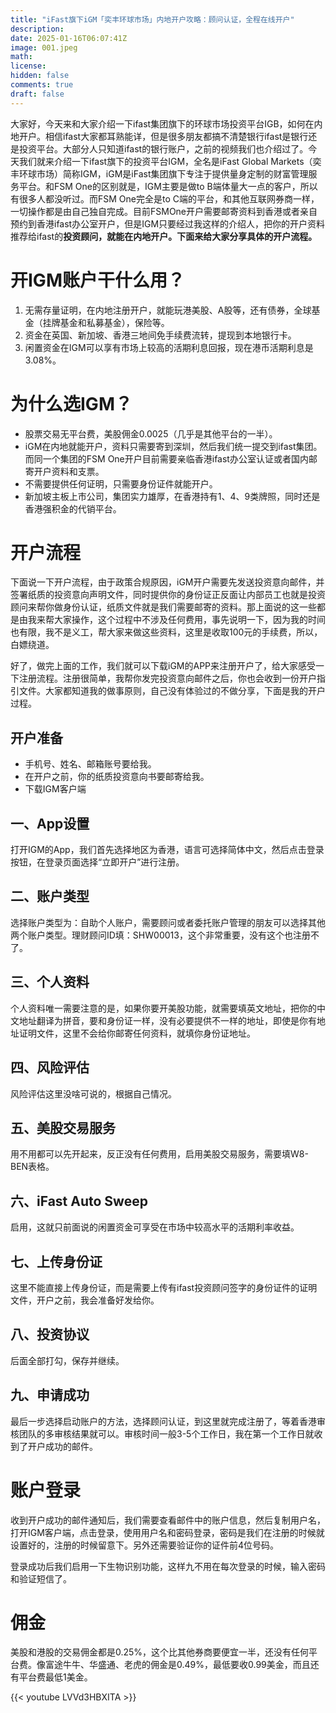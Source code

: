 ```yaml
---
title: "iFast旗下iGM「奕丰环球市场」内地开户攻略：顾问认证，全程在线开户"
description: 
date: 2025-01-16T06:07:41Z
image: 001.jpeg
math: 
license: 
hidden: false
comments: true
draft: false
---
```




大家好，今天来和大家介绍一下ifast集团旗下的环球市场投资平台IGB，如何在内地开户。相信ifast大家都耳熟能详，但是很多朋友都搞不清楚银行ifast是银行还是投资平台。大部分人只知道ifast的银行账户，之前的视频我们也介绍过了。今天我们就来介绍一下ifast旗下的投资平台IGM，全名是iFast Global Markets（奕丰环球市场）简称IGM，iGM是iFast集团旗下专注于提供量身定制的财富管理服务平台。和FSM One的区别就是，IGM主要是做to B端体量大一点的客户，所以有很多人都没听过。而FSM One完全是to C端的平台，和其他互联网券商一样，一切操作都是由自己独自完成。目前FSMOne开户需要邮寄资料到香港或者亲自预约到香港ifast办公室开户，但是IGM只要经过我这样的介绍人，把你的开户资料推荐给ifast的**投资顾问，就能在内地开户。下面来给大家分享具体的开户流程。**

# 开IGM账户干什么用？

1. 无需存量证明，在内地注册开户，就能玩港美股、A股等，还有债券，全球基金（挂牌基金和私募基金），保险等。
2. 资金在英国、新加坡、香港三地间免手续费流转，提现到本地银行卡。
3. 闲置资金在IGM可以享有市场上较高的活期利息回报，现在港币活期利息是3.08%。

# 为什么选IGM？

- 股票交易无平台费，美股佣金0.0025（几乎是其他平台的一半）。
- iGM在内地就能开户，资料只需要寄到深圳，然后我们统一提交到ifast集团。而同一个集团的FSM One开户目前需要亲临香港ifast办公室认证或者国内邮寄开户资料和支票。
- 不需要提供任何证明，只需要身份证件就能开户。
- 新加坡主板上市公司，集团实力雄厚，在香港持有1、4、9类牌照，同时还是香港强积金的代销平台。

# 开户流程

下面说一下开户流程，由于政策合规原因，iGM开户需要先发送投资意向邮件，并签署纸质的投资意向声明文件，同时提供你的身份证正反面让内部员工也就是投资顾问来帮你做身份认证，纸质文件就是我们需要邮寄的资料。那上面说的这一些都是由我来帮大家操作，这个过程中不涉及任何费用，事先说明一下，因为我的时间也有限，我不是义工，帮大家来做这些资料，这里是收取100元的手续费，所以，白嫖绕道。

好了，做完上面的工作，我们就可以下载iGM的APP来注册开户了，给大家感受一下注册流程。注册很简单，我帮你发完投资意向邮件之后，你也会收到一份开户指引文件。大家都知道我的做事原则，自己没有体验过的不做分享，下面是我的开户过程。

## 开户准备

- 手机号、姓名、邮箱账号要给我。
- 在开户之前，你的纸质投资意向书要邮寄给我。
- 下载IGM客户端

## 一、App设置

打开IGM的App，我们首先选择地区为香港，语言可选择简体中文，然后点击登录按钮，在登录页面选择“立即开户”进行注册。

## 二、账户类型

选择账户类型为：自助个人账户，需要顾问或者委托账户管理的朋友可以选择其他两个账户类型。理财顾问ID填：SHW00013，这个非常重要，没有这个也注册不了。

## 三、个人资料

个人资料唯一需要注意的是，如果你要开美股功能，就需要填英文地址，把你的中文地址翻译为拼音，要和身份证一样，没有必要提供不一样的地址，即使是你有地址证明文件，这里不会给你邮寄任何资料，就填你身份证地址。

## 四、风险评估

风险评估这里没啥可说的，根据自己情况。

## 五、美股交易服务

用不用都可以先开起来，反正没有任何费用，启用美股交易服务，需要填W8-BEN表格。

## 六、iFast Auto Sweep

启用，这就只前面说的闲置资金可享受在市场中较高水平的活期利率收益。

## 七、上传身份证

这里不能直接上传身份证，而是需要上传有ifast投资顾问签字的身份证件的证明文件，开户之前，我会准备好发给你。

## 八、投资协议

后面全部打勾，保存并继续。

## 九、申请成功

最后一步选择启动账户的方法，选择顾问认证，到这里就完成注册了，等着香港审核团队的多审核结果就可以。审核时间一般3-5个工作日，我在第一个工作日就收到了开户成功的邮件。

# 账户登录

收到开户成功的邮件通知后，我们需要查看邮件中的账户信息，然后复制用户名，打开IGM客户端，点击登录，使用用户名和密码登录，密码是我们在注册的时候就设置好的，注册的时候留意下。另外还需要验证你的证件前4位号码。

登录成功后我们启用一下生物识别功能，这样九不用在每次登录的时候，输入密码和验证短信了。

# 佣金

美股和港股的交易佣金都是0.25%，这个比其他券商要便宜一半，还没有任何平台费。像富途牛牛、华盛通、老虎的佣金是0.49%，最低要收0.99美金，而且还有平台费最低1美金。

{{< youtube LVVd3HBXITA >}}